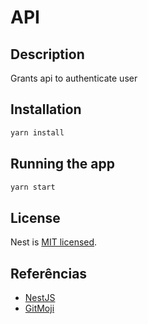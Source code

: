 # API

## Description

Grants api to authenticate user

## Installation

```bash
yarn install
```

## Running the app

```bash
yarn start
```

## License

Nest is [MIT licensed](LICENSE).

## Referências

- [NestJS](https://docs.nestjs.com)
- [GitMoji](https://gitmoji.carloscuesta.me)
